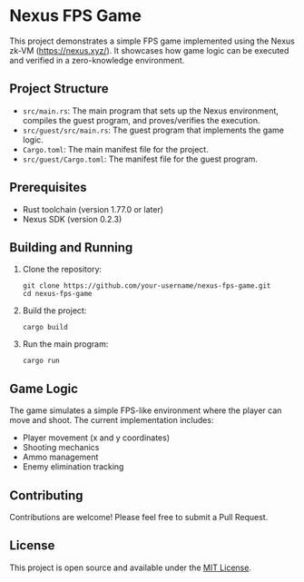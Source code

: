 # Nexus FPS Game

This project demonstrates a simple FPS game implemented using the Nexus zk-VM (https://nexus.xyz/). It showcases how game logic can be executed and verified in a zero-knowledge environment.

## Project Structure

- `src/main.rs`: The main program that sets up the Nexus environment, compiles the guest program, and proves/verifies the execution.
- `src/guest/src/main.rs`: The guest program that implements the game logic.
- `Cargo.toml`: The main manifest file for the project.
- `src/guest/Cargo.toml`: The manifest file for the guest program.

## Prerequisites

- Rust toolchain (version 1.77.0 or later)
- Nexus SDK (version 0.2.3)

## Building and Running

1. Clone the repository:
   ```
   git clone https://github.com/your-username/nexus-fps-game.git
   cd nexus-fps-game
   ```

2. Build the project:
   ```
   cargo build
   ```

3. Run the main program:
   ```
   cargo run
   ```

## Game Logic

The game simulates a simple FPS-like environment where the player can move and shoot. The current implementation includes:

- Player movement (x and y coordinates)
- Shooting mechanics
- Ammo management
- Enemy elimination tracking

## Contributing

Contributions are welcome! Please feel free to submit a Pull Request.

## License

This project is open source and available under the [MIT License](LICENSE).